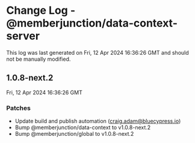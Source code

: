 # Change Log - @memberjunction/data-context-server

This log was last generated on Fri, 12 Apr 2024 16:36:26 GMT and should not be manually modified.

<!-- Start content -->

## 1.0.8-next.2

Fri, 12 Apr 2024 16:36:26 GMT

### Patches

- Update build and publish automation (craig.adam@bluecypress.io)
- Bump @memberjunction/data-context to v1.0.8-next.2
- Bump @memberjunction/global to v1.0.8-next.2
